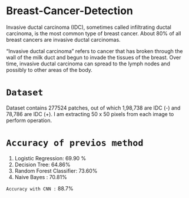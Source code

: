 # Breast-Cancer-Detection

Invasive ductal carcinoma (IDC), sometimes called infiltrating ductal carcinoma, is the most common type of breast cancer. About 80% of all breast cancers are invasive 
ductal carcinomas.

“Invasive ductal carcinoma” refers to cancer that has broken through the wall of the milk duct and begun to invade the tissues of the breast. Over time, invasive ductal 
carcinoma can spread to the lymph nodes and possibly to other areas of the body.

# `Dataset`

Dataset contains 277524 patches, out of which 1,98,738 are IDC (-) and 78,786 are IDC (+). 
I am extracting 50 x 50 pixels from each image to perform operation.

# `Accuracy of previos method`

1. Logistic Regression: 69.90 %
2. Decision Tree: 64.86%
3. Random Forest Classifier: 73.60%
4. Naive Bayes : 70.81%

`Accuracy with CNN :` 88.7%

